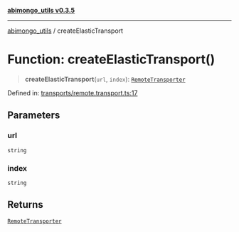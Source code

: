[**abimongo_utils v0.3.5**](../README.md)

***

[abimongo_utils](../README.md) / createElasticTransport

# Function: createElasticTransport()

> **createElasticTransport**(`url`, `index`): [`RemoteTransporter`](../type-aliases/RemoteTransporter.md)

Defined in: [transports/remote.transport.ts:17](https://github.com/NodEm9/abimongo_utils/blob/62e08380578108b0497622fb9a13efb3beac383a/src/transports/remote.transport.ts#L17)

## Parameters

### url

`string`

### index

`string`

## Returns

[`RemoteTransporter`](../type-aliases/RemoteTransporter.md)
